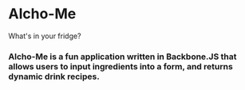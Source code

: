 <h1>Alcho-Me</h1>
<p>What's in your fridge?</p>

<h3>Alcho-Me is a fun application written in Backbone.JS that allows users to input ingredients into a form, and returns dynamic drink recipes.</h3>
